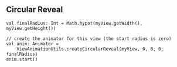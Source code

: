 ## Circular Reveal


    val finalRadius: Int = Math.hypot(myView.getWidth(), myView.getHeight())

    // create the animator for this view (the start radius is zero)
    val anim: Animator =
        ViewAnimationUtils.createCircularReveal(myView, 0, 0, 0, finalRadius)
    anim.start()